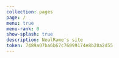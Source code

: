 ```yaml
---
collection: pages
page: /
menu: true
menu-rank: 0
show-splash: true
description: NealRame's site
token: 7489a07ba6b67c76099174e8b28a2d55
---
```

